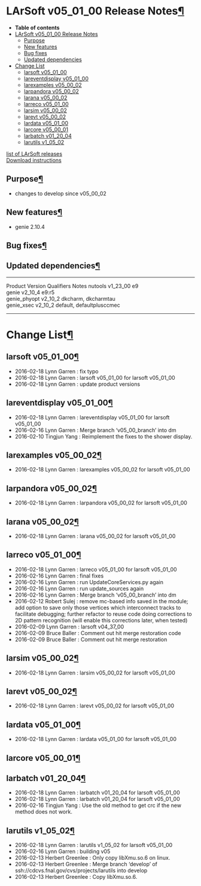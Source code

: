 LArSoft v05\_01\_00 Release Notes[¶](#LArSoft-v05_01_00-Release-Notes)
======================================================================

-   **Table of contents**
-   [LArSoft v05\_01\_00 Release Notes](#LArSoft-v05_01_00-Release-Notes)
    -   [Purpose](#Purpose)
    -   [New features](#New-features)
    -   [Bug fixes](#Bug-fixes)
    -   [Updated dependencies](#Updated-dependencies)
-   [Change List](#Change-List)
    -   [larsoft v05\_01\_00](#larsoft-v05_01_00)
    -   [lareventdisplay v05\_01\_00](#lareventdisplay-v05_01_00)
    -   [larexamples v05\_00\_02](#larexamples-v05_00_02)
    -   [larpandora v05\_00\_02](#larpandora-v05_00_02)
    -   [larana v05\_00\_02](#larana-v05_00_02)
    -   [larreco v05\_01\_00](#larreco-v05_01_00)
    -   [larsim v05\_00\_02](#larsim-v05_00_02)
    -   [larevt v05\_00\_02](#larevt-v05_00_02)
    -   [lardata v05\_01\_00](#lardata-v05_01_00)
    -   [larcore v05\_00\_01](#larcore-v05_00_01)
    -   [larbatch v01\_20\_04](#larbatch-v01_20_04)
    -   [larutils v1\_05\_02](#larutils-v1_05_02)

[list of LArSoft releases](LArSoft_release_list)\
[Download instructions](http://scisoft.fnal.gov/scisoft/bundles/larsoft/v05_01_00/larsoft-v05_01_00.html)


Purpose[¶](#Purpose)
--------------------

-   changes to develop since v05\_00\_02


New features[¶](#New-features)
------------------------------

-   genie 2.10.4


Bug fixes[¶](#Bug-fixes)
------------------------


Updated dependencies[¶](#Updated-dependencies)
----------------------------------------------

  --------------- ------------ --------------------------- -------
  Product         Version      Qualifiers                  Notes
  nutools         v1\_23\_00   e9                          
  genie           v2\_10\_4    e9:r5                       
  genie\_phyopt   v2\_10\_2    dkcharm, dkcharmtau         
  genie\_xsec     v2\_10\_2    default, defaultplusccmec   
  --------------- ------------ --------------------------- -------


Change List[¶](#Change-List)
============================


larsoft v05\_01\_00[¶](#larsoft-v05_01_00)
------------------------------------------

-   2016-02-18 Lynn Garren : fix typo
-   2016-02-18 Lynn Garren : larsoft v05\_01\_00 for larsoft v05\_01\_00
-   2016-02-18 Lynn Garren : update product versions


lareventdisplay v05\_01\_00[¶](#lareventdisplay-v05_01_00)
----------------------------------------------------------

-   2016-02-18 Lynn Garren : lareventdisplay v05\_01\_00 for larsoft v05\_01\_00
-   2016-02-16 Lynn Garren : Merge branch ‘v05\_00\_branch’ into dm
-   2016-02-10 Tingjun Yang : Reimplement the fixes to the shower display.


larexamples v05\_00\_02[¶](#larexamples-v05_00_02)
--------------------------------------------------

-   2016-02-18 Lynn Garren : larexamples v05\_00\_02 for larsoft v05\_01\_00


larpandora v05\_00\_02[¶](#larpandora-v05_00_02)
------------------------------------------------

-   2016-02-18 Lynn Garren : larpandora v05\_00\_02 for larsoft v05\_01\_00


larana v05\_00\_02[¶](#larana-v05_00_02)
----------------------------------------

-   2016-02-18 Lynn Garren : larana v05\_00\_02 for larsoft v05\_01\_00


larreco v05\_01\_00[¶](#larreco-v05_01_00)
------------------------------------------

-   2016-02-18 Lynn Garren : larreco v05\_01\_00 for larsoft v05\_01\_00
-   2016-02-16 Lynn Garren : final fixes
-   2016-02-16 Lynn Garren : run UpdateCoreServices.py again
-   2016-02-16 Lynn Garren : run update\_sources again
-   2016-02-16 Lynn Garren : Merge branch ‘v05\_00\_branch’ into dm
-   2016-02-12 Robert Sulej : remove mc-based info saved in the module; add option to save only those vertices which interconnect tracks to facilitate debugging; further refactor to reuse code doing corrections to 2D pattern recognition (will enable this corrections later, when tested)
-   2016-02-09 Lynn Garren : larsoft v04\_37\_00
-   2016-02-09 Bruce Baller : Comment out hit merge restoration code
-   2016-02-09 Bruce Baller : Comment out hit merge restoration


larsim v05\_00\_02[¶](#larsim-v05_00_02)
----------------------------------------

-   2016-02-18 Lynn Garren : larsim v05\_00\_02 for larsoft v05\_01\_00


larevt v05\_00\_02[¶](#larevt-v05_00_02)
----------------------------------------

-   2016-02-18 Lynn Garren : larevt v05\_00\_02 for larsoft v05\_01\_00


lardata v05\_01\_00[¶](#lardata-v05_01_00)
------------------------------------------

-   2016-02-18 Lynn Garren : lardata v05\_01\_00 for larsoft v05\_01\_00


larcore v05\_00\_01[¶](#larcore-v05_00_01)
------------------------------------------


larbatch v01\_20\_04[¶](#larbatch-v01_20_04)
--------------------------------------------

-   2016-02-18 Lynn Garren : larbatch v01\_20\_04 for larsoft v05\_01\_00
-   2016-02-18 Lynn Garren : larbatch v01\_20\_04 for larsoft v05\_01\_00
-   2016-02-16 Tingjun Yang : Use the old method to get crc if the new method does not work.


larutils v1\_05\_02[¶](#larutils-v1_05_02)
------------------------------------------

-   2016-02-18 Lynn Garren : larutils v1\_05\_02 for larsoft v05\_01\_00
-   2016-02-16 Lynn Garren : building v05
-   2016-02-13 Herbert Greenlee : Only copy libXmu.so.6 on linux.
-   2016-02-13 Herbert Greenlee : Merge branch ‘develop’ of ssh://cdcvs.fnal.gov/cvs/projects/larutils into develop
-   2016-02-13 Herbert Greenlee : Copy libXmu.so.6.
